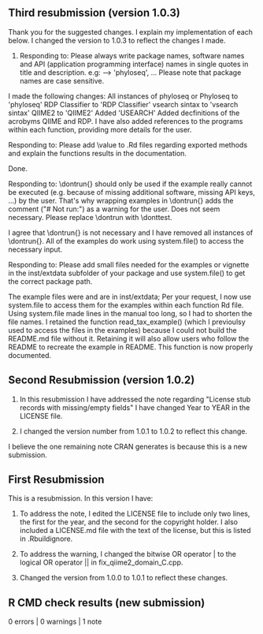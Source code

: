 ## Third resubmission (version 1.0.3)

Thank you for the suggested changes. I explain my implementation of each below. I changed the version to 1.0.3 to reflect the changes I made.

1. Responding to: Please always write package names, software names and API (application programming interface) names in single quotes in title and description.
e.g: --> 'phyloseq', ...
Please note that package names are case sensitive.

I made the following changes:
   All instances of phyloseq or Phyloseq to 'phyloseq'
   RDP Classifier to 'RDP Classifier'
   vsearch sintax to 'vsearch sintax'
   QIIME2 to 'QIIME2'
   Added 'USEARCH'
   Added decfinitions of the acrobyms QIIME and RDP.
   I have also added references to the programs within each function, providing more details for the user.

Responding to: Please add \value to .Rd files regarding exported methods and explain the functions results in the documentation. 

Done.

Responding to: \dontrun{} should only be used if the example really cannot be executed (e.g. because of missing additional software, missing API keys, ...) by the user. That's why wrapping examples in \dontrun{} adds the comment ("# Not run:") as a warning for the user. Does not seem necessary. 
Please replace \dontrun with \donttest.

I agree that \dontrun{} is not necessary and I have removed all instances of \dontrun{}. All of the examples do work using system.file() to access the necessary input.

Responding to: Please add small files needed for the examples or vignette in the inst/extdata subfolder of your package and use system.file() to get the correct package path.

The example files were and are in inst/extdata; Per your request, I now use system.file to access them for the examples within each function Rd file. Using system.file made lines in the manual too long, so I had to shorten the file names.
I retained the function read_tax_example() (which I previoulsy used to access the files in the examples) because I could not build  the README.md file without it. Retaining it will also allow users who follow the README to recreate the example in README. This function is now properly documented.

## Second Resubmission (version 1.0.2)

1. In this resubmission I have addressed the note regarding "License stub records with missing/empty fields" I have changed Year to YEAR in the LICENSE file.

2. I changed the version number from 1.0.1 to 1.0.2 to reflect this change.

I believe the one remaining note CRAN generates is because this is a new submission.

## First Resubmission

This is a resubmission. In this version I have:

1. To address the note, I edited the LICENSE file to include only two lines, the first for the year, and the second for the copyright holder. I also included a LICENSE.md file with the text of the license, but this is listed in .Rbuildignore.

2. To address the warning, I changed the bitwise OR operator | to the logical OR operator || in fix_qiime2_domain_C.cpp.

3. Changed the version from 1.0.0 to 1.0.1 to reflect these changes.

## R CMD check results (new submission)

0 errors | 0 warnings | 1 note

